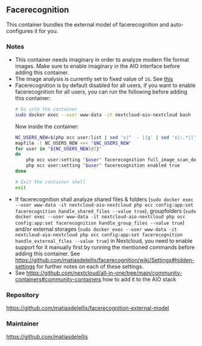 ## Facerecognition
This container bundles the external model of facerecognition and auto-configures it for you.

### Notes
- This container needs imaginary in order to analyze modern file format images. Make sure to enable imaginary in the AIO interface before adding this container.
- The image analysis is currently set to fixed value of `1G`. See [this](https://github.com/search?q=repo%3Anextcloud%2Fall-in-one+1G+path%3A%2F%5Ecommunity-containers%5C%2Ffacerecognition%5C%2F%2F&type=code)
- Facerecognition is by default disabled for all users, if you want to enable facerecognition for all users, you can run the following before adding this container:
    ```bash
    # Go into the container
    sudo docker exec --user www-data -it nextcloud-aio-nextcloud bash
    ```
    Now inside the container:
    ```bash
    NC_USERS_NEW=$(php occ user:list | sed 's|^  - ||g' | sed 's|:.*||')
    mapfile -t NC_USERS_NEW <<< "$NC_USERS_NEW"
    for user in "${NC_USERS_NEW[@]}"
    do
        php occ user:setting "$user" facerecognition full_image_scan_done false
        php occ user:setting "$user" facerecognition enabled true
    done

    # Exit the container shell
    exit
    ```
- If facerecognition shall analyze shared files & folders (`sudo docker exec --user www-data -it nextcloud-aio-nextcloud php occ config:app:set facerecognition handle_shared_files --value true`), groupfolders (`sudo docker exec --user www-data -it nextcloud-aio-nextcloud php occ config:app:set facerecognition handle_group_files --value true`) and/or external storages (`sudo docker exec --user www-data -it nextcloud-aio-nextcloud php occ config:app:set facerecognition handle_external_files --value true`) in Nextcloud, you need to enable support for it manually first by running the mentioned commands before adding this container. See https://github.com/matiasdelellis/facerecognition/wiki/Settings#hidden-settings for further notes on each of these settings.
- See https://github.com/nextcloud/all-in-one/tree/main/community-containers#community-containers how to add it to the AIO stack

### Repository
https://github.com/matiasdelellis/facerecognition-external-model

### Maintainer
https://github.com/matiasdelellis
